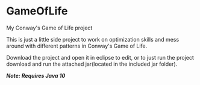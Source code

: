 # GameOfLife
My Conway's Game of Life project

This is just a little side project to work on optimization skills and mess around with different patterns in Conway's Game of Life.

Download the project and open it in eclipse to edit, or to just run the project download and run the attached jar(located in the included jar folder).

***Note: Requires Java 10***